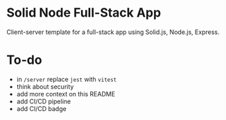 # Solid Node Full-Stack App

Client-server template for a full-stack app using Solid.js, Node.js, Express.

# To-do

- in `/server` replace `jest` with `vitest`
- think about security
- add more context on this README
- add CI/CD pipeline
- add CI/CD badge
